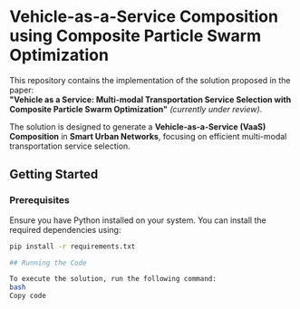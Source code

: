 # Vehicle-as-a-Service Composition using Composite Particle Swarm Optimization

This repository contains the implementation of the solution proposed in the paper:  
**"Vehicle as a Service: Multi-modal Transportation Service Selection with Composite Particle Swarm Optimization"** *(currently under review)*.

The solution is designed to generate a **Vehicle-as-a-Service (VaaS) Composition** in **Smart Urban Networks**, focusing on efficient multi-modal transportation service selection.

## Getting Started

### Prerequisites
Ensure you have Python installed on your system. You can install the required dependencies using:
```bash
pip install -r requirements.txt

## Running the Code

To execute the solution, run the following command:
bash
Copy code

